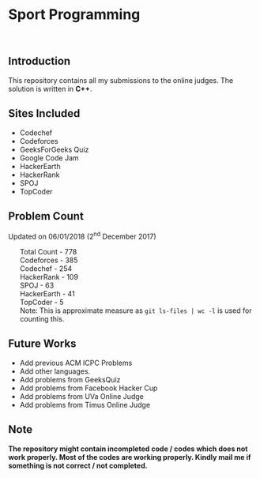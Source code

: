 <h1>Sport Programming</h1>
<br>
<h2>Introduction</h2>
<p>This repository contains all my submissions to the online judges. The solution is written in <strong>C++</strong>.</p>
<h2>Sites Included</h2>
<ul>
	<li>Codechef</li>
	<li>Codeforces</li>
	<li>GeeksForGeeks Quiz</li>
	<li>Google Code Jam</li>
	<li>HackerEarth</li>
	<li>HackerRank</li>
	<li>SPOJ</li>
	<li>TopCoder</li>
</ul>
<h2>Problem Count</h2>
<p>Updated on 06/01/2018 (2<sup>nd</sup> December 2017)</p>
<ul>
	Total Count - 778
	<br>
	Codeforces - 385
	<br>
	Codechef - 254
	<br>
	HackerRank - 109
	<br>
	SPOJ - 63
	<br>
	HackerEarth - 41
	<br>
	TopCoder - 5
	<br>
	Note: This is approximate measure as 
	<code>git ls-files | wc -l</code> is used for counting this.
</ul>
<h2>Future Works</h2>
<ul>
	<li>Add previous ACM ICPC Problems</li>
	<li>Add other languages.</li>
	<li>Add problems from GeeksQuiz</li>
	<li>Add problems from Facebook Hacker Cup</li>
	<li>Add problems from UVa Online Judge</li>
	<li>Add problems from Timus Online Judge</li>
</ul>
<h2>Note</h2>
<strong>The repository might contain incompleted code / codes which does not work properly. Most of the codes are working properly. Kindly mail me if something is not correct / not completed.</strong>